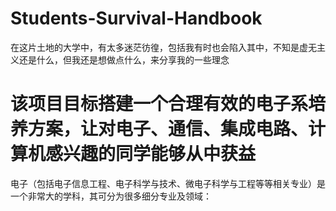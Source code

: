 # Students-Survival-Handbook
在这片土地的大学中，有太多迷茫彷徨，包括我有时也会陷入其中，不知是虚无主义还是什么，但我还是想做点什么，来分享我的一些理念
# 该项目目标搭建一个合理有效的电子系培养方案，让对电子、通信、集成电路、计算机感兴趣的同学能够从中获益
电子（包括电子信息工程、电子科学与技术、微电子科学与工程等等相关专业）是一个非常大的学科，其可分为很多细分专业及领域：

